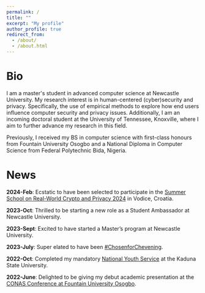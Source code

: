 ```yaml
---
permalink: /
title: ""
excerpt: "My profile"
author_profile: true
redirect_from: 
  - /about/
  - /about.html
---
```

Bio
======
I am a master's student in advanced computer science at Newcastle University. My research interest is in human-centered (cyber)security and privacy. Specifically, the use of empirical methods to explore how end users influence computer security and privacy issues. Additionally, I am an incoming doctoral student at the University of Tennessee, Knoxville, where I aim to further advance my research in this field.

Previously, I received my BS in computer science with first-class honours from Fountain University Osogbo and a National Diploma in Computer Science from Federal Polytechnic Bida, Nigeria. 


News
======
**2024-Feb**:        Ecstatic to have been selected to participate in the [Summer School on Real-World Crypto and Privacy 2024](https://summerschool-croatia.cs.ru.nl/2024/) in Vodice, Croatia.

**2023-Oct**:        Thrilled to be starting a new role as a Student Ambassador at Newcastle University.

**2023-Sept**:       Excited to have started a Master’s program at Newcastle University.

**2023-July**:       Super elated to have been [#ChosenforChevening](https://www.chevening.org/scholarships/).

**2022-Oct**:        Completed my mandatory [National Youth Service](https://www.nysc.gov.ng/aboutscheme.html) at the Kaduna State University.

**2022-June**:       Delighted to be giving my debut academic presentation at the [CONAS Conference at Fountain University Osogbo](https://fuo.edu.ng/innovative-tools-in-science-and-technology-for-global-development/).

